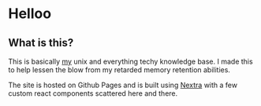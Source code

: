 # Helloo

## What is this?

This is basically [my](https://github.com/blekmus) unix and everything techy knowledge base.
I made this to help lessen the blow from my retarded memory retention abilities.

The site is hosted on Github Pages and is built using [Nextra](https://github.com/shuding/nextra) with a few custom react components scattered here and there. 
